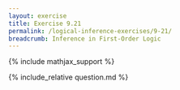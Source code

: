 ```yaml
---
layout: exercise
title: Exercise 9.21
permalink: /logical-inference-exercises/9-21/
breadcrumb: Inference in First-Order Logic
---
```


{% include mathjax_support %}

<div><i class="arrow-up loader" data-chapter="logical-inference-exercises" data-exercise="ex_21" data-rating="0"></i></div>
{% include_relative question.md %}
